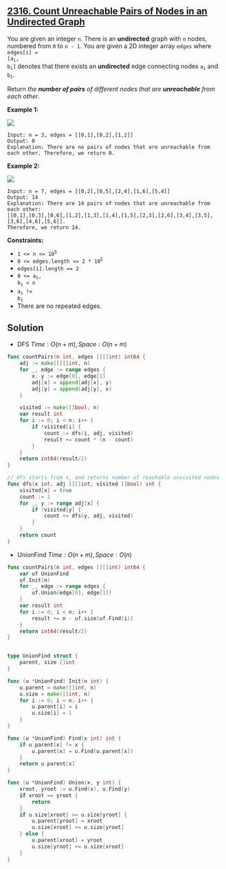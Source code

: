 ## [2316. Count Unreachable Pairs of Nodes in an Undirected Graph](https://leetcode.com/problems/count-unreachable-pairs-of-nodes-in-an-undirected-graph/)


You are given an integer `n`. There is an **undirected** graph with `n` nodes, numbered from `0` to `n - 1`. You are given a 2D integer array `edges` where <code>edges[i] = [a<sub style="display: inline;">i</sub>, b<sub style="display: inline;">i</sub>]</code> denotes that there exists an **undirected** edge connecting nodes <code>a<sub style="display: inline;">i</sub></code> and <code>b<sub style="display: inline;">i</sub></code>.

Return _the **number of pairs** of different nodes that are **unreachable** from each other_.

**Example 1:**

![](https://assets.leetcode.com/uploads/2022/05/05/tc-3.png)

```
Input: n = 3, edges = [[0,1],[0,2],[1,2]]
Output: 0
Explanation: There are no pairs of nodes that are unreachable from each other. Therefore, we return 0.
```

**Example 2:**

![](https://assets.leetcode.com/uploads/2022/05/05/tc-2.png)

```
Input: n = 7, edges = [[0,2],[0,5],[2,4],[1,6],[5,4]]
Output: 14
Explanation: There are 14 pairs of nodes that are unreachable from each other:
[[0,1],[0,3],[0,6],[1,2],[1,3],[1,4],[1,5],[2,3],[2,6],[3,4],[3,5],[3,6],[4,6],[5,6]].
Therefore, we return 14.
```

**Constraints:**

*   <code>1 <= n <= 10<sup>5</sup></code>
*   <code>0 <= edges.length <= 2 * 10<sup>5</sup></code>
*   `edges[i].length == 2`
*   <code>0 <= a<sub style="display: inline;">i</sub>, b<sub style="display: inline;">i</sub> < n</code>
*   <code>a<sub style="display: inline;">i</sub> != b<sub style="display: inline;">i</sub></code>
*   There are no repeated edges.



## Solution

- DFS	$Time: O(n+m), Space: O(n+m)$ 

```go
func countPairs(n int, edges [][]int) int64 {
    adj := make([][]int, n)
    for _, edge := range edges {
        x, y := edge[0], edge[1]
        adj[x] = append(adj[x], y)
        adj[y] = append(adj[y], x)
    }

    visited := make([]bool, n)
    var result int
    for i := 0; i < n; i++ {
        if !visited[i] {
            count := dfs(i, adj, visited)
            result += count * (n - count)
        }
    }
    return int64(result/2)
}

// dfs starts from x, and returns number of reachable unvisited nodes
func dfs(x int, adj [][]int, visited []bool) int {
    visited[x] = true
    count := 1
    for _, y := range adj[x] {
        if !visited[y] {
            count += dfs(y, adj, visited)
        }
    }
    return count
}
```



- UnionFind	$Time: O(n+m), Space: O(n)$ 

```go
func countPairs(n int, edges [][]int) int64 {
    var uf UnionFind
    uf.Init(n)
    for _, edge := range edges {
        uf.Union(edge[0], edge[1])
    }
    var result int
    for i := 0; i < n; i++ {
        result += n - uf.size[uf.Find(i)]
    }
    return int64(result/2)
}


type UnionFind struct {
    parent, size []int
}

func (u *UnionFind) Init(n int) {
    u.parent = make([]int, n)
    u.size = make([]int, n)
    for i := 0; i < n; i++ {
        u.parent[i] = i
        u.size[i] = 1
    }
}

func (u *UnionFind) Find(x int) int {
    if u.parent[x] != x {
        u.parent[x] = u.Find(u.parent[x])
    }
    return u.parent[x]
}

func (u *UnionFind) Union(x, y int) {
    xroot, yroot := u.Find(x), u.Find(y)
    if xroot == yroot {
        return
    }
    if u.size[xroot] >= u.size[yroot] {
        u.parent[yroot] = xroot
        u.size[xroot] += u.size[yroot]
    } else {
        u.parent[xroot] = yroot
        u.size[yroot] += u.size[xroot]
    }
}
```